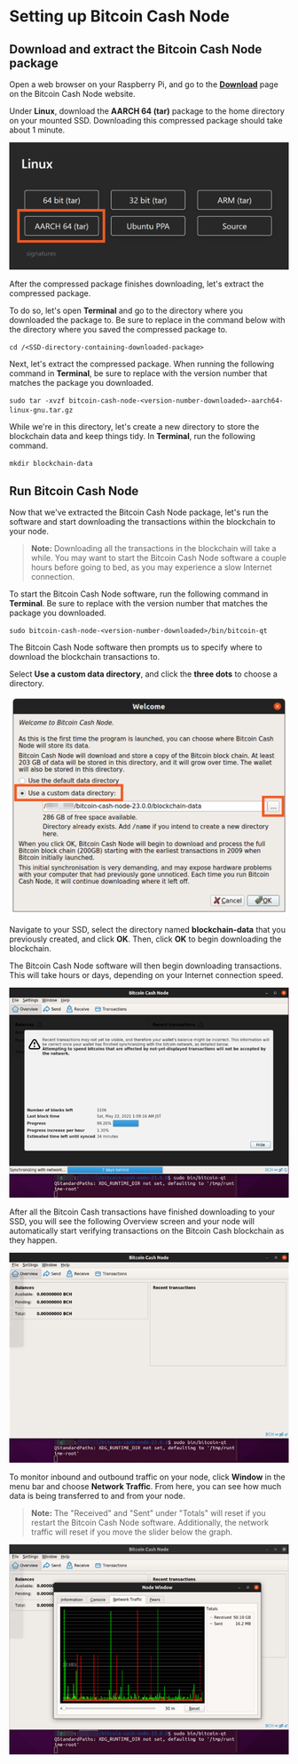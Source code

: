 # Setting up Bitcoin Cash Node

## Download and extract the Bitcoin Cash Node package

Open a web browser on your Raspberry Pi, and go to the **[Download](https://bitcoincashnode.org/en/download.html)** page on the Bitcoin Cash Node website.

Under **Linux**, download the **AARCH 64 (tar)** package to the home directory on your mounted SSD. Downloading this compressed package should take about 1 minute.

<img src="../../assets/screenshots/bitcoin_cash_node_download.png?raw=true" />

After the compressed package finishes downloading, let's extract the compressed package. 

To do so, let's open **Terminal** and go to the directory where you downloaded the package to. Be sure to replace **<SSD-directory-containing-downloaded-package>** in the command below with the directory where you saved the compressed package to.

`cd /<SSD-directory-containing-downloaded-package>`

Next, let's extract the compressed package. When running the following command in **Terminal**, be sure to replace **<version-number-downloaded>** with the version number that matches the package you downloaded.

`sudo tar -xvzf bitcoin-cash-node-<version-number-downloaded>-aarch64-linux-gnu.tar.gz`

While we're in this directory, let's create a new directory to store the blockchain data and keep things tidy. In **Terminal**, run the following command.

`mkdir blockchain-data`

## Run Bitcoin Cash Node

Now that we've extracted the Bitcoin Cash Node package, let's run the software and start downloading the transactions within the blockchain to your node.

> **Note:** Downloading all the transactions in the blockchain will take a while. You may want to start the Bitcoin Cash Node software a couple hours before going to bed, as you may experience a slow Internet connection.

To start the Bitcoin Cash Node software, run the following command in **Terminal**. Be sure to replace **<version-number-downloaded>** with the version number that matches the package you downloaded.

`sudo bitcoin-cash-node-<version-number-downloaded>/bin/bitcoin-qt`

The Bitcoin Cash Node software then prompts us to specify where to download the blockchain transactions to. 

Select **Use a custom data directory**, and click the **three dots** to choose a directory.

<img src="../../assets/screenshots/bitcoin_cash_node_welcome_screen.png?raw=true" />

Navigate to your SSD, select the directory named **blockchain-data** that you previously created, and click **OK**. Then, click **OK** to begin downloading the blockchain.

The Bitcoin Cash Node software will then begin downloading transactions. This will take hours or days, depending on your Internet connection speed.

<img src="../../assets/screenshots/bitcoin_cash_node_sync.png?raw=true" />

After all the Bitcoin Cash transactions have finished downloading to your SSD, you will see the following Overview screen and your node will automatically start verifying transactions on the Bitcoin Cash blockchain as they happen.

<img src="../../assets/screenshots/bitcoin_cash_node_synced.png?raw=true" />

To monitor inbound and outbound traffic on your node, click **Window** in the menu bar and choose **Network Traffic**. From here, you can see how much data is being transferred to and from your node. 

> **Note:** The "Received" and "Sent" under "Totals" will reset if you restart the Bitcoin Cash Node software. Additionally, the network traffic will reset if you move the slider below the graph.

<img src="../../assets/screenshots/bitcoin_cash_node_network_traffic_30_minutes.png?raw=true.png" />